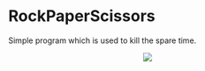 # RockPaperScissors
Simple program which is used to kill the spare time.
 <a href="https://hacktoberfest.digitalocean.com/">
            <center>
            <img src="https://img.shields.io/badge/Hacktoberfest%202020-Win%20a%20T--Shirt-critical"></img>
</a></center>
